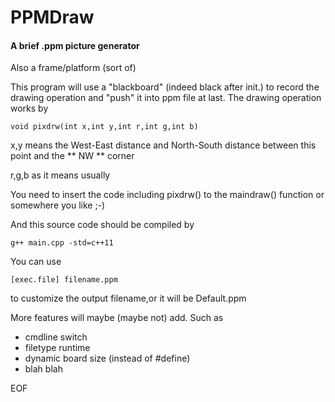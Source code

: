 # PPMDraw
#### A brief .ppm picture generator
Also a frame/platform (sort of)

This program will use a "blackboard" (indeed black after init.) to record the drawing operation and "push" it into ppm file at last.
The drawing operation works by
```
void pixdrw(int x,int y,int r,int g,int b)
```
x,y means the West-East distance and North-South distance between this point and the ** NW ** corner

r,g,b as it means usually

You need to insert the code including pixdrw() to the maindraw() function or somewhere you like ;-)

And this source code should be compiled by
```
g++ main.cpp -std=c++11
```
You can use
```
[exec.file] filename.ppm
```
to customize the output filename,or it will be Default.ppm

More features will maybe (maybe not) add.
Such as
* cmdline switch
* filetype runtime
* dynamic board size (instead of #define)
* blah blah

EOF
